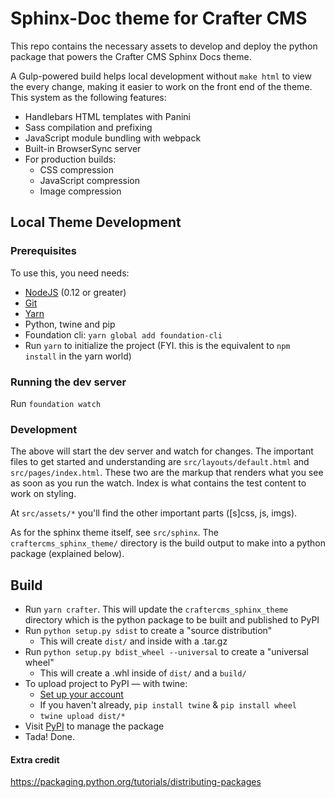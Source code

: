 # Sphinx-Doc theme for Crafter CMS

This repo contains the necessary assets to develop and deploy the python package that powers the Crafter CMS 
Sphinx Docs theme.

A Gulp-powered build helps local development without `make html` to view the every change, making it easier 
to work on the front end of the theme. This system as the following features:

- Handlebars HTML templates with Panini
- Sass compilation and prefixing
- JavaScript module bundling with webpack
- Built-in BrowserSync server
- For production builds:
  - CSS compression
  - JavaScript compression
  - Image compression

## Local Theme Development

### Prerequisites

To use this, you need needs:

- [NodeJS](https://nodejs.org/en/) (0.12 or greater)
- [Git](https://git-scm.com/)
- [Yarn](https://yarnpkg.com/en)
- Python, twine and pip
- Foundation cli: `yarn global add foundation-cli`
- Run `yarn` to initialize the project (FYI. this is the equivalent to `npm install` in the yarn world)

### Running the dev server

Run `foundation watch`

### Development

The above will start the dev server and watch for changes. The important files to get started and 
understanding are `src/layouts/default.html` and `src/pages/index.html`. These two are the markup 
that renders what you see as soon as you run the watch. Index is what contains the test content to 
work on styling.

At `src/assets/*` you'll find the other important parts ([s]css, js, imgs).

As for the sphinx theme itself, see `src/sphinx`. The `craftercms_sphinx_theme/` directory is the
build output to make into a python package (explained below).

## Build

- Run `yarn crafter`. This will update the `craftercms_sphinx_theme` directory which is the python
package to be built and published to PyPI
- Run `python setup.py sdist` to create a "source distribution"
    - This will create `dist/` and inside with a .tar.gz
- Run `python setup.py bdist_wheel --universal` to create a "universal wheel"
    - This will create a .whl inside of `dist/` and a `build/`
- To upload project to PyPI — with twine:
    - [Set up your account](https://packaging.python.org/tutorials/distributing-packages/#uploading-your-project-to-pypi)
    - If you haven't already, `pip install twine` & `pip install wheel`
    - `twine upload dist/*`
- Visit [PyPI](https://pypi.python.org/pypi?%3Aaction=pkg_edit&name=craftercms-sphinx-theme) to manage the package
- Tada! Done.

#### Extra credit

https://packaging.python.org/tutorials/distributing-packages
